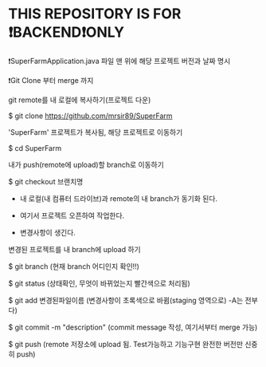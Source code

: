 # THIS REPOSITORY IS FOR ❗️BACKEND❗️ONLY


❗️SuperFarmApplication.java 파일 맨 위에 해당 프로젝트 버전과 날짜 명시


❗️Git Clone 부터 merge 까지


git remote를 내 로컬에 복사하기(프로젝트 다운)

 $ git clone https://github.com/mrsir89/SuperFarm


'SuperFarm' 프로젝트가 복사됨, 해당 프로젝트로 이동하기

 $ cd SuperFarm 


내가 push(remote에 upload)할 branch로 이동하기

 $ git checkout 브랜치명


- 내 로컬(내 컴퓨터 드라이브)과 remote의 내 branch가 동기화 된다.

- 여기서 프로젝트 오픈하여 작업한다.

- 변경사항이 생긴다.


변경된 프로젝트를 내 branch에 upload 하기

 $ git branch                  (현재 branch 어디인지 확인!!)
 
 $ git status                  (상태확인, 무엇이 바뀌었는지 빨간색으로 처리됨)
 
 $ git add 변경된파일이름          (변경사항이 초록색으로 바뀜(staging 영역으로) -A는 전부 다)
 
 $ git commit -m "description" (commit message 작성, 여기서부터 merge 가능)
 
 $ git push                    (remote 저장소에 upload 됨. Test가능하고 기능구현 완전한 버전만 신중히 push)  
 
